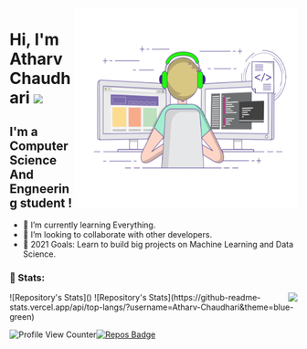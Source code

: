 <img align="right" alt="GIF" src="https://github.com/Atharv-Chaudhari/Atharv-Chaudhari/blob/ebe83577c1d40e367b7d8da71b612abe58fd3987/Profile%20Data/coding.gif" width="390" height="350" />

# Hi, I'm Atharv Chaudhari <img src="https://media.giphy.com/media/hvRJCLFzcasrR4ia7z/giphy.gif" width="35px">

## I'm a Computer Science And Engneering student !
- 🌱 I’m currently learning Everything.
- 👯 I’m looking to collaborate with other developers. 
- 🥅 2021 Goals: Learn to build big projects on Machine Learning and Data Science.

### 👦 Stats:
<img align="right" src="https://github-readme-stats.vercel.app/api?username=Atharv-Chaudhari&show_icons=true"/>
  ![Repository's Stats]()
  ![Repository's Stats](https://github-readme-stats.vercel.app/api/top-langs/?username=Atharv-Chaudhari&theme=blue-green)
<div align="left">

<!-- [![profile visit](https://komarev.com/ghpvc/?username=Atharv-Chaudhari)](https://badges.pufler.dev)[![Repos Badge](https://badges.pufler.dev/repos/Atharv-Chaudhari)](https://badges.pufler.dev)
  -->
 ![Profile View Counter](https://komarev.com/ghpvc/?username=Atharv-Chaudhari)[![Repos Badge](https://badges.pufler.dev/repos/Atharv-Chaudhari)](https://badges.pufler.dev)
</div>
